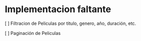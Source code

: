 # Implementacion faltante

[ ] Filtracion de Peliculas por titulo, genero, año, duración, etc.

[ ] Paginación de Peliculas
